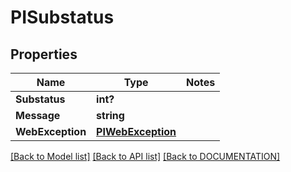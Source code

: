# PISubstatus

## Properties
Name | Type | Notes
------------ | ------------- | -------------
**Substatus** | **int?**
**Message** | **string**
**WebException** | **[**PIWebException**](../Model/PIWebException.md)**

[[Back to Model list]](../../DOCUMENTATION.md#documentation-for-models) [[Back to API list]](../../DOCUMENTATION.md#documentation-for-api-endpoints) [[Back to DOCUMENTATION]](../../DOCUMENTATION.md)
